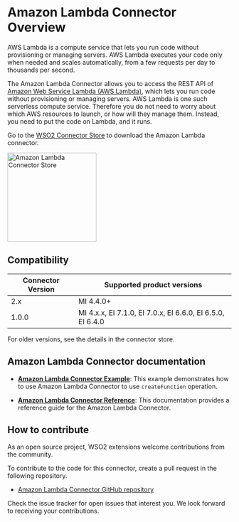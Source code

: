 # Amazon Lambda Connector Overview

AWS Lambda is a compute service that lets you run code without provisioning or managing servers. AWS Lambda executes your code only when needed and scales automatically, from a few requests per day to thousands per second.

The Amazon Lambda Connector allows you to access the REST API of [Amazon Web Service Lambda (AWS Lambda)](https://docs.aws.amazon.com/lambda/latest/dg/welcome.html), which lets you run code without provisioning or managing servers. AWS Lambda is one such serverless compute service. Therefore you do not need to worry about which AWS resources to launch, or how will they manage them. Instead, you need to put the code on Lambda, and it runs.

Go to the <a target="_blank" href="https://store.wso2.com/connector/esb-connector-amazonlambda">WSO2 Connector Store</a> to download the Amazon Lambda connector.

<img src="{{base_path}}/assets/img/integrate/connectors/amazon-lambda-store.png" title="Amazon Lambda Connector Store" width="200" alt="Amazon Lambda Connector Store"/>

## Compatibility

| Connector Version | Supported product versions                                 |
| ------------- |------------------------------------------------------------|
|  2.x          | MI 4.4.0+                                                  |
| 1.0.0    | MI 4.x.x, EI 7.1.0, EI 7.0.x, EI 6.6.0, EI 6.5.0, EI 6.4.0 |

For older versions, see the details in the connector store.

## Amazon Lambda Connector documentation

* **[Amazon Lambda Connector Example]({{base_path}}/reference/connectors/amazonlambda-connector/2.x/amazonlambda-connector-example/)**: This example demonstrates how to use Amazon Lambda Connector to use `createFunction` operation. 

* **[Amazon Lambda Connector Reference]({{base_path}}/reference/connectors/amazonlambda-connector/2.x/amazonlambda-connector-config/)**: This documentation provides a reference guide for the Amazon Lambda Connector.

## How to contribute

As an open source project, WSO2 extensions welcome contributions from the community. 

To contribute to the code for this connector, create a pull request in the following repository. 

* [Amazon Lambda Connector GitHub repository](https://github.com/wso2-extensions/esb-connector-amazonlambda)

Check the issue tracker for open issues that interest you. We look forward to receiving your contributions.
